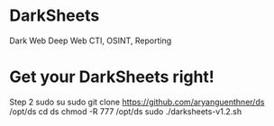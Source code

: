 # DarkSheets
Dark Web Deep Web CTI, OSINT, Reporting

# Get your DarkSheets right!
Step 2
sudo su
sudo git clone https://github.com/aryanguenthner/ds /opt/ds
cd ds
chmod -R 777 /opt/ds
sudo ./darksheets-v1.2.sh

